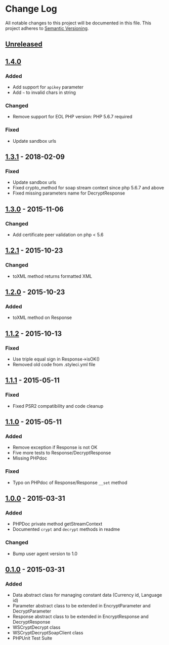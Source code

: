# Change Log
All notable changes to this project will be documented in this file.
This project adheres to [Semantic Versioning](http://semver.org/).

## [Unreleased][unreleased]

## [1.4.0]
### Added
- Add support for `apikey` parameter
- Add `~` to invalid chars in string

### Changed
- Remove support for EOL PHP version: PHP 5.6.7 required

### Fixed
- Update sandbox urls

## [1.3.1] - 2018-02-09
### Fixed
- Update sandbox urls
- Fixed crypto_method for soap stream context since php 5.6.7 and above
- Fixed missing parameters name for DecryptResponse

## [1.3.0] - 2015-11-06
### Changed
- Add certificate peer validation on php < 5.6

## [1.2.1] - 2015-10-23
### Changed
- toXML method returns formatted XML

## [1.2.0] - 2015-10-23
### Added
- toXML method on Response

## [1.1.2] - 2015-10-13
### Fixed
- Use triple equal sign in Response->isOK()
- Removed old code from .styleci.yml file

## [1.1.1] - 2015-05-11
### Fixed
- Fixed PSR2 compatibility and code cleanup

## [1.1.0] - 2015-05-11
### Added
- Remove exception if Response is not OK
- Five more tests to Response/DecryptResponse
- Missing PHPdoc

### Fixed
- Typo on PHPdoc of Response/Response `__set` method

## [1.0.0] - 2015-03-31
### Added
- PHPDoc private method getStreamContext
- Documented `crypt` and `decrypt` methods in readme

### Changed
- Bump user agent version to 1.0

## [0.1.0] - 2015-03-31
### Added
- Data abstract class for managing constant data (Currency id, Language id)
- Parameter abstract class to be extended in EncryptParameter and DecryptParameter
- Response abstract class to be extended in EncryptResponse and DecryptResponse
- WSCryptDecrypt class
- WSCryptDecryptSoapClient class
- PHPUnit Test Suite

[unreleased]: https://github.com/pepeverde/GestPayWS/compare/v1.4.0...HEAD
[1.4.0]: https://github.com/pepeverde/GestPayWS/compare/v1.3.1...v1.4.0
[1.3.1]: https://github.com/pepeverde/GestPayWS/compare/v1.3.0...v1.3.1
[1.3.0]: https://github.com/pepeverde/GestPayWS/compare/v1.2.1...v1.3.0
[1.2.1]: https://github.com/pepeverde/GestPayWS/compare/v1.2.0...v1.2.1
[1.2.0]: https://github.com/pepeverde/GestPayWS/compare/v1.1.2...v1.2.0
[1.1.2]: https://github.com/pepeverde/GestPayWS/compare/v1.1.1...v1.1.2
[1.1.1]: https://github.com/pepeverde/GestPayWS/compare/v1.1.0...v1.1.1
[1.1.0]: https://github.com/pepeverde/GestPayWS/compare/v1.0.0...v1.1.0
[1.0.0]: https://github.com/pepeverde/GestPayWS/compare/v0.1.0...v1.0.0
[0.1.0]: https://github.com/pepeverde/GestPayWS/compare/67d07c5c9c4d1873ba9620af25b91e0a53664d80...v0.1.0
